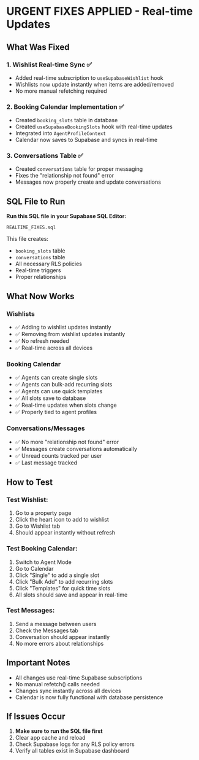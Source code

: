 # URGENT FIXES APPLIED - Real-time Updates

## What Was Fixed

### 1. **Wishlist Real-time Sync** ✅
- Added real-time subscription to `useSupabaseWishlist` hook
- Wishlists now update instantly when items are added/removed
- No more manual refetching required

### 2. **Booking Calendar Implementation** ✅
- Created `booking_slots` table in database
- Created `useSupabaseBookingSlots` hook with real-time updates
- Integrated into `AgentProfileContext`
- Calendar now saves to Supabase and syncs in real-time

### 3. **Conversations Table** ✅
- Created `conversations` table for proper messaging
- Fixes the "relationship not found" error
- Messages now properly create and update conversations

## SQL File to Run

**Run this SQL file in your Supabase SQL Editor:**

```
REALTIME_FIXES.sql
```

This file creates:
- `booking_slots` table
- `conversations` table
- All necessary RLS policies
- Real-time triggers
- Proper relationships

## What Now Works

### Wishlists
- ✅ Adding to wishlist updates instantly
- ✅ Removing from wishlist updates instantly
- ✅ No refresh needed
- ✅ Real-time across all devices

### Booking Calendar
- ✅ Agents can create single slots
- ✅ Agents can bulk-add recurring slots
- ✅ Agents can use quick templates
- ✅ All slots save to database
- ✅ Real-time updates when slots change
- ✅ Properly tied to agent profiles

### Conversations/Messages
- ✅ No more "relationship not found" error
- ✅ Messages create conversations automatically
- ✅ Unread counts tracked per user
- ✅ Last message tracked

## How to Test

### Test Wishlist:
1. Go to a property page
2. Click the heart icon to add to wishlist
3. Go to Wishlist tab
4. Should appear instantly without refresh

### Test Booking Calendar:
1. Switch to Agent Mode
2. Go to Calendar
3. Click "Single" to add a single slot
4. Click "Bulk Add" to add recurring slots
5. Click "Templates" for quick time slots
6. All slots should save and appear in real-time

### Test Messages:
1. Send a message between users
2. Check the Messages tab
3. Conversation should appear instantly
4. No more errors about relationships

## Important Notes

- All changes use real-time Supabase subscriptions
- No manual refetch() calls needed
- Changes sync instantly across all devices
- Calendar is now fully functional with database persistence

## If Issues Occur

1. **Make sure to run the SQL file first**
2. Clear app cache and reload
3. Check Supabase logs for any RLS policy errors
4. Verify all tables exist in Supabase dashboard
